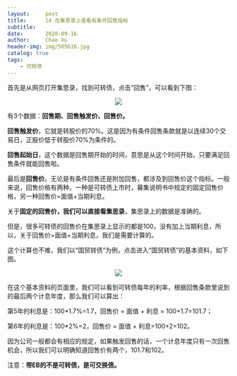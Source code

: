 ```yaml
---
layout:     post
title:      14 在集思录上查看有条件回售指标
subtitle:   
date:       2020-09-16
author:     Chao Xu
header-img: img/505616.jpg
catalog: true
tags:
    - 可转债
---
```


首先是从网页打开集思录，找到可转债，点击“回售”，可以看到下图：

<p align="center">
    <img src = "https://i.loli.net/2020/09/28/clO1AdsIxPpYhTn.png">
</p>

有3个数据：**回售期、回售触发价、回售价。**

**回售触发价**，它就是转股价的70%。这是因为有条件回售条款就是以连续30个交易日，正股价低于转股价70%为条件的。

**回售起始日**，这个数据是回售期开始的时间，意思是从这个时间开始，只要满足回售条件就能回售啦。

最后是**回售价**。无论是有条件回售还是附加回售，都涉及到回售价这个指标。一般来说，回售价格有两种，一种是可转债上市时，募集说明书中规定的固定回售价格，另一种回售价=面值+当期利息。

关于**固定的回售价，我们可以直接看集思录**，集思录上的数据是准确的。

但是，很多可转债的回售价在集思录上显示的都是100，没有加上当期利息，所以，关于回售价=面值+当期利息，我们是需要计算的。

这个计算也不难，我们以“国贸转债”为例，点击进入“国贸转债”的基本资料，如下图。

<p align="center">
    <img src = "https://i.loli.net/2020/09/28/oUyWpKYwGqVt6uN.png">
</p>

在这个基本资料的页面里，我们可以看到可转债每年的利率，根据回售条款里说到的最后两个计息年度，那么我们可以算出：

第5年的利息是：100*1.7%=1.7，回售价 = 面值 + 利息 = 100+1.7=101.7；

第6年的利息是：100*2%=2，回售价 = 面值 + 利息=100+2=102。

因为公司一般都会有相应的规定，如果触发回售的话，一个计息年度只有一次回售机会，所以我们可以明确知道回售价有两个，101.7和102。

注意：**带EB的不是可转债，是可交换债。**

